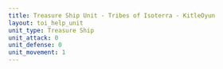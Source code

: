 ```yaml
---
title: Treasure Ship Unit - Tribes of Isoterra - KitleOyun
layout: toi_help_unit
unit_type: Treasure Ship
unit_attack: 0
unit_defense: 0
unit_movement: 1
---
```

